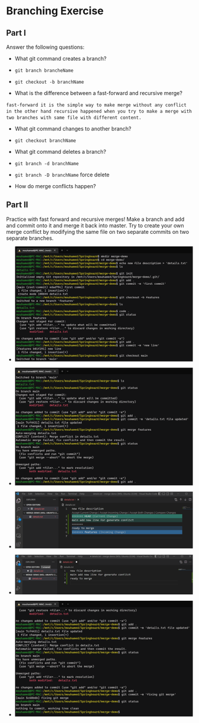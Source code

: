 # Branching Exercise

## Part I

Answer the following questions:

- What git command creates a branch?

- `git branch brancheName`
- `git checkout -b branchName`

- What is the difference between a fast-forward and recursive merge?

`fast-forward it is the simple way to make merge without any conflict in the other hand recursive happened when you try to make a merge with two branches with same file with different content.`

- What git command changes to another branch?

- `git checkout branchName`

- What git command deletes a branch?

- `git branch -d branchName` 
- `git branch -D branchName` force delete

- How do merge conflicts happen?


## Part II

Practice with fast forward and recursive merges! Make a branch and add and commit onto it and merge it back into master.
Try to create your own merge conflict by modifying the same file on two separate commits on two separate branches.

- ![alt image](https://github.com/doumbiasoft/springboard-branching-exercise/blob/main/images/1-terminal.png)

- ![alt image](https://github.com/doumbiasoft/springboard-branching-exercise/blob/main/images/2-terminal.png)

- ![alt image](https://github.com/doumbiasoft/springboard-branching-exercise/blob/main/images/1-merge-fix.png)

- ![alt image](https://github.com/doumbiasoft/springboard-branching-exercise/blob/main/images/2-merge-fix.png)

- ![alt image](https://github.com/doumbiasoft/springboard-branching-exercise/blob/main/images/3-terminal.png)




